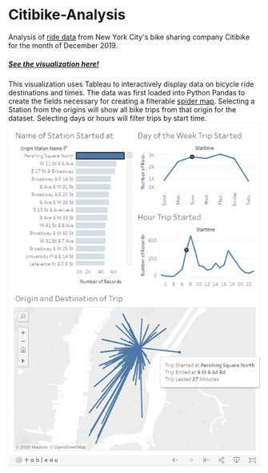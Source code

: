 # Citibike-Analysis
Analysis of [ride data](https://www.citibikenyc.com/system-data "Data source") from New York City's bike sharing company Citibike for the month of December 2019.
 ##### [See the visualization here!](https://public.tableau.com/profile/barry.tikalsky#!/vizhome/Citibikeanalysis_15832739780490/CitibikeDashboard "Tableau Profile")
This visualization uses Tableau to interactively display data on bicycle ride destinations and times. The data was first loaded into Python Pandas to create the fields necessary for creating a filterable [spider map](https://help.tableau.com/current/pro/desktop/en-us/maps_howto_origin_destination.htm "More info on Spider Maps in Tableau"). 
Selecting a Station from the origins will show all bike trips from that origin for the dataset. Selecting days or hours will filter trips by start time.
![Screenshot of the dashboard](Screenshot.png)
